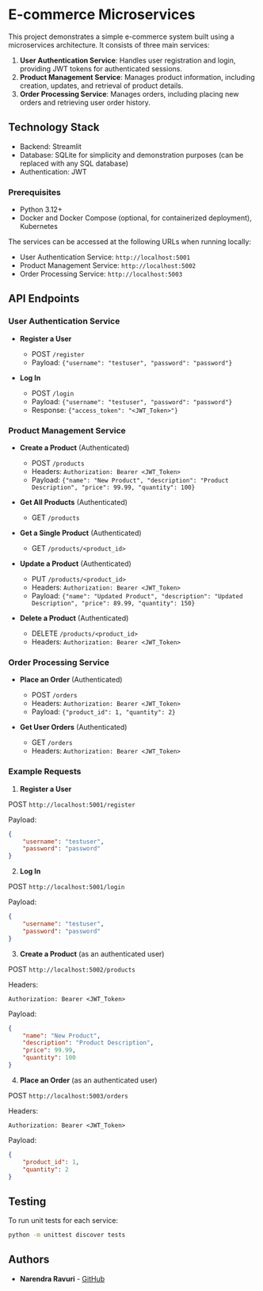 # E-commerce Microservices

This project demonstrates a simple e-commerce system built using a microservices architecture. It consists of three main services:

1. **User Authentication Service**: Handles user registration and login, providing JWT tokens for authenticated sessions.
2. **Product Management Service**: Manages product information, including creation, updates, and retrieval of product details.
3. **Order Processing Service**: Manages orders, including placing new orders and retrieving user order history.

## Technology Stack

- Backend: Streamlit
- Database: SQLite for simplicity and demonstration purposes (can be replaced with any SQL database)
- Authentication: JWT


### Prerequisites

- Python 3.12+
- Docker and Docker Compose (optional, for containerized deployment), Kubernetes



The services can be accessed at the following URLs when running locally:

- User Authentication Service: `http://localhost:5001`
- Product Management Service: `http://localhost:5002`
- Order Processing Service: `http://localhost:5003`

## API Endpoints

### User Authentication Service

- **Register a User**
  - POST `/register`
  - Payload: `{"username": "testuser", "password": "password"}`

- **Log In**
  - POST `/login`
  - Payload: `{"username": "testuser", "password": "password"}`
  - Response: `{"access_token": "<JWT_Token>"}`

### Product Management Service

- **Create a Product** (Authenticated)
  - POST `/products`
  - Headers: `Authorization: Bearer <JWT_Token>`
  - Payload: `{"name": "New Product", "description": "Product Description", "price": 99.99, "quantity": 100}`

- **Get All Products** (Authenticated)
  - GET `/products`

- **Get a Single Product** (Authenticated)
  - GET `/products/<product_id>`

- **Update a Product** (Authenticated)
  - PUT `/products/<product_id>`
  - Headers: `Authorization: Bearer <JWT_Token>`
  - Payload: `{"name": "Updated Product", "description": "Updated Description", "price": 89.99, "quantity": 150}`

- **Delete a Product** (Authenticated)
  - DELETE `/products/<product_id>`
  - Headers: `Authorization: Bearer <JWT_Token>`

### Order Processing Service

- **Place an Order** (Authenticated)
  - POST `/orders`
  - Headers: `Authorization: Bearer <JWT_Token>`
  - Payload: `{"product_id": 1, "quantity": 2}`

- **Get User Orders** (Authenticated)
  - GET `/orders`
  - Headers: `Authorization: Bearer <JWT_Token>`

### Example Requests

1. **Register a User**

POST `http://localhost:5001/register`

Payload:

```json
{
    "username": "testuser",
    "password": "password"
}
```

2. **Log In**

POST `http://localhost:5001/login`

Payload:

```json
{
    "username": "testuser",
    "password": "password"
}
```

3. **Create a Product** (as an authenticated user)

POST `http://localhost:5002/products`

Headers:

```
Authorization: Bearer <JWT_Token>
```

Payload:

```json
{
    "name": "New Product",
    "description": "Product Description",
    "price": 99.99,
    "quantity": 100
}
```

4. **Place an Order** (as an authenticated user)

POST `http://localhost:5003/orders`

Headers:

```
Authorization: Bearer <JWT_Token>
```

Payload:

```json
{
    "product_id": 1,
    "quantity": 2
}
```

## Testing

To run unit tests for each service:

```bash
python -m unittest discover tests
```

## Authors

- **Narendra Ravuri** - [GitHub](https://github.com/NarendraRavuri/)
